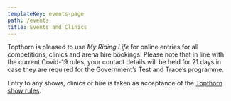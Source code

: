 ```yaml
---
templateKey: events-page
path: /events
title: Events and Clinics
---
```


Topthorn is pleased to use _My Riding Life_ for online entries for all competitions, clinics and arena hire bookings. Please note that in line with the current Covid-19 rules, your contact details will be held for 21 days in case they are required for the Government’s Test and Trace’s programme.

Entry to any shows, clinics or hire is taken as acceptance of the [Topthorn show rules](/show-rules.pdf).
